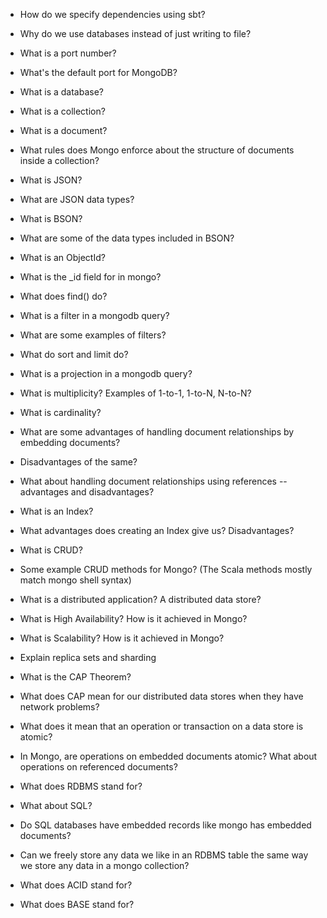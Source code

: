 - How do we specify dependencies using sbt?
- Why do we use databases instead of just writing to file?
- What is a port number?
- What's the default port for MongoDB?
- What is a database?
- What is a collection?
- What is a document?
- What rules does Mongo enforce about the structure of documents inside a collection?
- What is JSON?
- What are JSON data types?
- What is BSON?
- What are some of the data types included in BSON?
- What is an ObjectId?
- What is the _id field for in mongo?
- What does find() do?
- What is a filter in a mongodb query?
- What are some examples of filters?
- What do sort and limit do?
- What is a projection in a mongodb query?

- What is multiplicity?  Examples of 1-to-1, 1-to-N, N-to-N?
- What is cardinality?
- What are some advantages of handling document relationships by embedding documents?
- Disadvantages of the same?
- What about handling document relationships using references -- advantages and disadvantages?
- What is an Index?  
- What advantages does creating an Index give us? Disadvantages?
- What is CRUD?
- Some example CRUD methods for Mongo? (The Scala methods mostly match mongo shell syntax)
- What is a distributed application?  A distributed data store?
- What is High Availability? How is it achieved in Mongo?
- What is Scalability? How is it achieved in Mongo?
- Explain replica sets and sharding
- What is the CAP Theorem?
- What does CAP mean for our distributed data stores when they have network problems?
- What does it mean that an operation or transaction on a data store is atomic?
- In Mongo, are operations on embedded documents atomic?  What about operations on referenced documents?
- What does RDBMS stand for?
- What about SQL?
- Do SQL databases have embedded records like mongo has embedded documents?
- Can we freely store any data we like in an RDBMS table the same way we store any data in a mongo collection?
- What does ACID stand for?
- What does BASE stand for?

